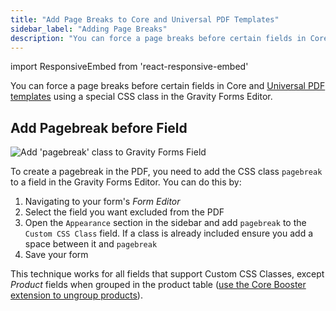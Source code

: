 ```yaml
---
title: "Add Page Breaks to Core and Universal PDF Templates"
sidebar_label: "Adding Page Breaks"
description: "You can force a page breaks before certain fields in Core and Universal PDF templates using a special CSS class in the Gravity Forms Editor."
---
```


import ResponsiveEmbed from 'react-responsive-embed'

You can force a page breaks before certain fields in Core and [Universal PDF templates](https://gravitypdf.com/store/#universal) using a special CSS class in the Gravity Forms Editor.

<ResponsiveEmbed src="https://player.vimeo.com/video/665433270" allowfullscreen />

## Add Pagebreak before Field

![Add 'pagebreak' class to Gravity Forms Field](https://resources.gravitypdf.com/uploads/2021/04/v6-Add-Pagebreak.png)

To create a pagebreak in the PDF, you need to add the CSS class `pagebreak` to a field in the Gravity Forms Editor. You can do this by:

1.  Navigating to your form's *Form Editor*
2.  Select the field you want excluded from the PDF
3.  Open the `Appearance` section in the sidebar and add `pagebreak` to the `Custom CSS Class` field. If a class is already included ensure you add a space between it and `pagebreak`
4.  Save your form

This technique works for all fields that support Custom CSS Classes, except *Product* fields when grouped in the product table ([use the Core Booster extension to ungroup products](https://gravitypdf.com/shop/core-booster-add-on/#product-fields)).